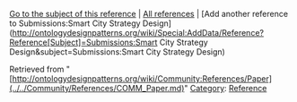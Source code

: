 [Go to the subject of this reference](../../Submissions/Smart_City_Strategy_Design.md "Submissions:Smart City Strategy Design") | [All references](../../Community/References.1.md "Community:References") | [Add another reference to Submissions:Smart City Strategy Design](http://ontologydesignpatterns.org/wiki/Special:AddData/Reference?Reference[Subject]=Submissions:Smart City Strategy Design&subject=Submissions:Smart City Strategy Design)


Retrieved from "[http://ontologydesignpatterns.org/wiki/Community:References/Paper](../../Community/References/COMM_Paper.md)"
 [Category](http://ontologydesignpatterns.org/wiki/Special:Categories "Special:Categories"): [Reference](../../Category/Reference.md "Category:Reference")
